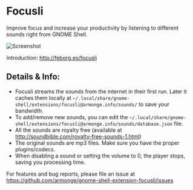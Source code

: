 # Focusli
Improve focus and increase your productivity by listening to different sounds right from GNOME Shell.

![Screenshot](https://blogs.gnome.org/felipeborges/files/2017/05/extension.png)

Introduction: http://feborg.es/focusli

## Details & Info:

* Focusli streams the sounds from the internet in their first run. Later it caches them locally at ```~/.local/share/gnome-shell/extensions/focusli@armonge.info/sounds/``` to save your bandwidth.
* To add/remove new sounds, you can edit the ```~/.local/share/gnome-shell/extensions/focusli@armonge.info/sounds/database.json``` file.
* All the sounds are royalty free (available at http://soundbible.com/royalty-free-sounds-1.html)
* The original sounds are mp3 files. Make sure you have the proper plugins/codecs.
* When disabling a sound or setting the volume to 0, the player stops, saving you processing time.

For features and bug reports, please file an issue at https://github.com/armonge/gnome-shell-extension-focusli/issues
